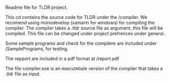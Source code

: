 Readme file for TLDR project.

This cd contains the source code for TLDR under the /compiler. 
We recomend using monodevelop (xamarin for windows) for compiling the compiler. The compiler takes a .tldr source file as argument, this file will be compiled. This file can be changed under project prefrences under general.

Some sample programs and check for the compilere are included under /SamplePrograms, for testing.

The repport are included in a pdf format at /report.pdf

The file compiler.exe is an executebale version of the compiler that takes a .tldr file as input.
